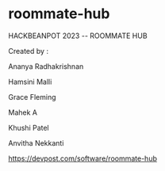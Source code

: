 # roommate-hub

HACKBEANPOT 2023 -- ROOMMATE HUB

Created by :

  Ananya Radhakrishnan
  
  Hamsini Malli
  
  Grace Fleming 
  
  Mahek A
  
  Khushi Patel
  
  Anvitha Nekkanti
  

https://devpost.com/software/roommate-hub
